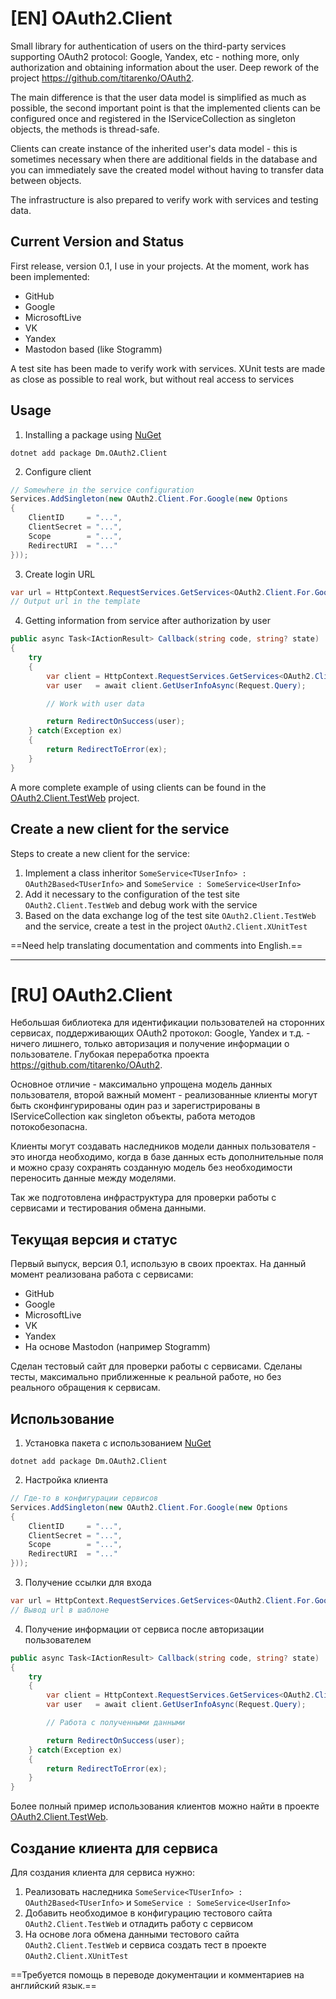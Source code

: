 # [EN] OAuth2.Client
Small library for authentication of users on the third-party services supporting OAuth2 protocol: Google, Yandex, etc - nothing more, only authorization and obtaining information about the user. Deep rework of the project https://github.com/titarenko/OAuth2.

The main difference is that the user data model is simplified as much as possible, the second important point is that the implemented clients can be configured once and registered in the IServiceCollection as singleton objects, the methods is thread-safe.

Clients can create instance of the inherited user's data model - this is sometimes necessary when there are additional fields in the database and you can immediately save the created model without having to transfer data between objects.

The infrastructure is also prepared to verify work with services and testing data.

## Current Version and Status
First release, version 0.1, I use in your projects. At the moment, work has been implemented:
* GitHub
* Google
* MicrosoftLive
* VK
* Yandex
* Mastodon based (like Stogramm)

A test site has been made to verify work with services. XUnit tests are made as close as possible to real work, but without real access to services

## Usage
1. Installing a package using [NuGet](http://www.nuget.org/packages/Dm.OAuth2.Client/)
```shell
dotnet add package Dm.OAuth2.Client
```
2. Configure client
```c#
// Somewhere in the service configuration
Services.AddSingleton(new OAuth2.Client.For.Google(new Options
{
    ClientID     = "...",
    ClientSecret = "...",
    Scope        = "...",
    RedirectURI  = "..."
}));
```
3. Create login URL
```c#
var url = HttpContext.RequestServices.GetServices<OAuth2.Client.For.Google>().GetLoginURIAsync(state);
// Output url in the template
```

4. Getting information from service after authorization by user
```c#
public async Task<IActionResult> Callback(string code, string? state)
{
    try
    {
        var client = HttpContext.RequestServices.GetServices<OAuth2.Client.For.Google>();
        var user   = await client.GetUserInfoAsync(Request.Query);

        // Work with user data

        return RedirectOnSuccess(user);
    } catch(Exception ex)
    {
        return RedirectToError(ex);
    }
}
```
A more complete example of using clients can be found in the [OAuth2.Client.TestWeb](https://github.com/ETCDema/OAuth2.Client/tree/master/OAuth2.Client.TestWeb) project.

## Create a new client for the service
Steps to create a new client for the service:
1. Implement a class inheritor `SomeService<TUserInfo> : OAuth2Based<TUserInfo>` and `SomeService : SomeService<UserInfo>`
1. Add it necessary to the configuration of the test site `OAuth2.Client.TestWeb` and debug work with the service
1. Based on the data exchange log of the test site `OAuth2.Client.TestWeb` and the service, create a test in the project `OAuth2.Client.XUnitTest`

==Need help translating documentation and comments into English.==

* * *

# [RU] OAuth2.Client
Небольшая библиотека для идентификации пользователей на сторонних сервисах, поддерживающих OAuth2 протокол: Google, Yandex и т.д. - ничего лишнего, только авторизация и получение информации о пользователе. Глубокая переработка проекта https://github.com/titarenko/OAuth2.

Основное отличие - максимально упрощена модель данных пользователя, второй важный момент - реализованные клиенты могут быть сконфингурированы один раз и зарегистрированы в IServiceCollection как singleton объекты, работа методов потокобезопасна.

Клиенты могут создавать наследников модели данных пользователя - это иногда необходимо, когда в базе данных есть дополнительные поля и можно сразу сохранять созданную модель без необходимости переносить данные между моделями.

Так же подготовлена инфраструктура для проверки работы с сервисами и тестирования обмена данными.

## Текущая версия и статус
Первый выпуск, версия 0.1, использую в своих проектах. На данный момент реализована работа с сервисами:
* GitHub
* Google
* MicrosoftLive
* VK
* Yandex
* На основе Mastodon (например Stogramm)

Сделан тестовый сайт для проверки работы с сервисами. Сделаны тесты, максимально приближенные к реальной работе, но без реального обращения к сервисам.

## Использование
1. Установка пакета с использованием [NuGet](http://www.nuget.org/packages/Dm.OAuth2.Client/)
```shell
dotnet add package Dm.OAuth2.Client
```
2. Настройка клиента
```c#
// Где-то в конфигурации сервисов
Services.AddSingleton(new OAuth2.Client.For.Google(new Options
{
    ClientID     = "...",
    ClientSecret = "...",
    Scope        = "...",
    RedirectURI  = "..."
}));
```
3. Получение ссылки для входа
```c#
var url = HttpContext.RequestServices.GetServices<OAuth2.Client.For.Google>().GetLoginURIAsync(state);
// Вывод url в шаблоне
```

4. Получение информации от сервиса после авторизации пользователем
```c#
public async Task<IActionResult> Callback(string code, string? state)
{
    try
    {
        var client = HttpContext.RequestServices.GetServices<OAuth2.Client.For.Google>();
        var user   = await client.GetUserInfoAsync(Request.Query);

        // Работа с полученными данными

        return RedirectOnSuccess(user);
    } catch(Exception ex)
    {
        return RedirectToError(ex);
    }
}
```
Более полный пример использования клиентов можно найти в проекте [OAuth2.Client.TestWeb](https://github.com/ETCDema/OAuth2.Client/tree/master/OAuth2.Client.TestWeb).

## Создание клиента для сервиса
Для создания клиента для сервиса нужно:
1. Реализовать наследника `SomeService<TUserInfo> : OAuth2Based<TUserInfo>` и `SomeService : SomeService<UserInfo>`
1. Добавить необходимое в конфигурацию тестового сайта `OAuth2.Client.TestWeb` и отладить работу с сервисом
1. На основе лога обмена данными тестового сайта `OAuth2.Client.TestWeb` и сервиса создать тест в проекте `OAuth2.Client.XUnitTest`

==Требуется помощь в переводе документации и комментариев на английский язык.==
